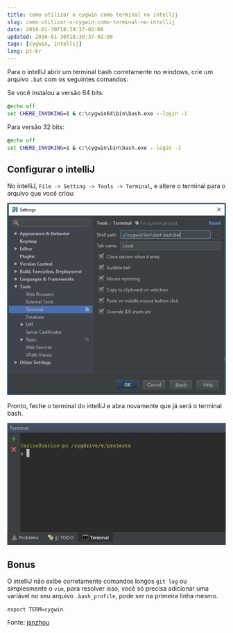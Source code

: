 ```yaml
---
title: como utilizar o cygwin como terminal no intellij
slug: como-utilizar-o-cygwin-como-terminal-no-intellij
date: 2016-01-30T18:39:37-02:00
updated: 2016-01-30T18:39:37-02:00
tags: [cygwin, intellij]
lang: pt-br
---
```


Para o intelliJ abrir um terminal bash corretamente no windows, crie um arquivo `.bat` com os seguintes comandos:

Se você instalou a versão 64 bits:

```bat c:\cygwin64\bin\start-bash.bat
@echo off
set CHERE_INVOKING=1 & c:\cygwin64\bin\bash.exe --login -i
```

Para versão 32 bits:

```bat c:\cygwin\bin\start-bash.bat
@echo off
set CHERE_INVOKING=1 & c:\cygwin\bin\bash.exe --login -i
```

## Configurar o intelliJ

No intelliJ, `File -> Setting -> Tools -> Terminal`, e altere o terminal para o arquivo que você criou:

![Print configuração do terminal intelliJ](./intellij-config-terminal.jpg)

Pronto, feche o terminal do intelliJ e abra novamente que já será o terminal bash.

![Print do terminal intelliJ](print-terminal-intellij.jpg)

## Bonus

O intelliJ não exibe corretamente comandos longos `git log` ou simplesmente o `vim`, para resolver isso, você só precisa adicionar uma variável no seu arquivo `.bash_profile`, pode ser na primeira linha mesmo.

```shell c:\cygwin64\home\voce.bash_profile OU c:\cygwin\home\voce.bash_profile
export TERM=cygwin
```

Fonte: [janzhou](https://janzhou.org/2015/06/integrating-cygwin-miktex-java-maven-and-intellij-idea-in-windows/)
